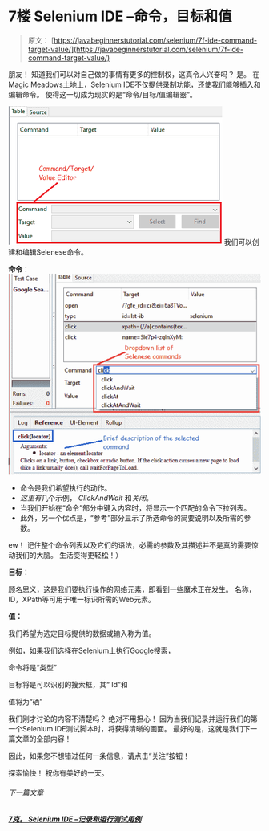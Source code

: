 # 7楼 Selenium IDE –命令，目标和值

> 原文： [https://javabeginnerstutorial.com/selenium/7f-ide-command-target-value/](https://javabeginnerstutorial.com/selenium/7f-ide-command-target-value/)

朋友！ 知道我们可以对自己做的事情有更多的控制权，这真令人兴奋吗？ 是。 在Magic Meadows土地上，Selenium IDE不仅提供录制功能，还使我们能够插入和编辑命令。 使得这一切成为现实的是“命令/目标/值编辑器”。

![Command Target Value Editor](img/2d563b10edd3326823dd43b2a889c3ca.png)
我们可以创建和编辑Selenese命令。

**命令**：
![Command Dropdown](img/5f32cd4befbbeb17c6ced39f70e123dd.png)

*   命令是我们希望执行的动作。
*   *这里有*几个示例， *ClickAndWait* 和*关闭*。
*   当我们开始在“命令”部分中键入内容时，将显示一个匹配的命令下拉列表。
*   此外，另一个优点是，“参考”部分显示了所选命令的简要说明以及所需的参数。

ew！ 记住整个命令列表以及它们的语法，必需的参数及其描述并不是真的需要惊动我们的大脑。 生活变得更轻松！）

**目标**：

顾名思义，这是我们要执行操作的网络元素，即看到一些魔术正在发生。 名称，ID，XPath等可用于唯一标识所需的Web元素。

**值：**

我们希望为选定目标提供的数据或输入称为值。

例如，如果我们选择在Selenium上执行Google搜索，

命令将是“类型”

目标将是可以识别的搜索框，其“ Id”和

值将为“硒”

我们刚才讨论的内容不清楚吗？ 绝对不用担心！ 因为当我们记录并运行我们的第一个Selenium IDE测试脚本时，将获得清晰的画面。 最好的是，这就是我们下一篇文章的全部内容！

因此，如果您不想错过任何一条信息，请点击“关注”按钮！

探索愉快！ 祝你有美好的一天。

###### 下一篇文章

##### [7克。 Selenium IDE –记录和运行测试用例](https://javabeginnerstutorial.com/selenium/7g-ide-recording-test-case/ "7g. Selenium IDE – Recording and running a test case")